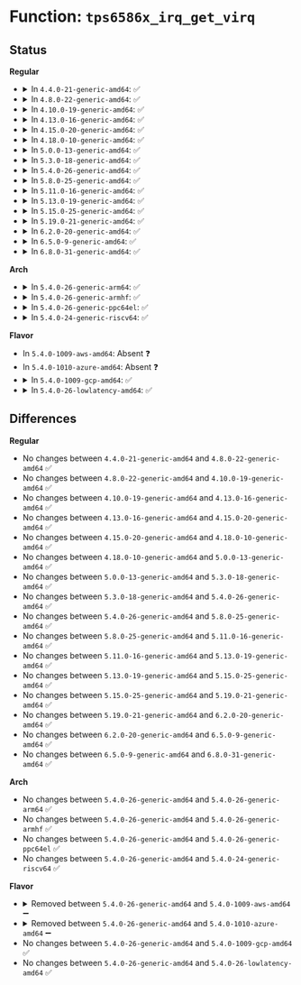 # Function: <code>tps6586x_irq_get_virq</code>

## Status
<b>Regular</b>
<ul>
<li>
<details>
<summary>In <code>4.4.0-21-generic-amd64</code>: ✅</summary>

```c
int tps6586x_irq_get_virq(struct device * dev, int irq)
```

```json
{
  "name": "tps6586x_irq_get_virq",
  "collision_type": "Unique Global",
  "inline_type": "No",
  "funcs": [
    {
      "addr": 18446744071584692272,
      "name": "tps6586x_irq_get_virq",
      "external": true,
      "loc": "drivers/mfd/tps6586x.c:204",
      "file": "drivers/mfd/tps6586x.c",
      "inline": "seen, unknown",
      "caller_inline": [],
      "caller_func": [
        "drivers/gpio/gpio-tps6586x.c:tps6586x_gpio_to_irq"
      ]
    }
  ],
  "symbols": [
    {
      "addr": 18446744071584692272,
      "name": "tps6586x_irq_get_virq",
      "section": ".text",
      "bind": "STB_GLOBAL",
      "size": 33
    }
  ]
}
```
</details>
</li>
<li>
<details>
<summary>In <code>4.8.0-22-generic-amd64</code>: ✅</summary>

```c
int tps6586x_irq_get_virq(struct device * dev, int irq)
```

```json
{
  "name": "tps6586x_irq_get_virq",
  "collision_type": "Unique Global",
  "inline_type": "No",
  "funcs": [
    {
      "addr": 18446744071585040048,
      "name": "tps6586x_irq_get_virq",
      "external": true,
      "loc": "drivers/mfd/tps6586x.c:204",
      "file": "drivers/mfd/tps6586x.c",
      "inline": "seen, unknown",
      "caller_inline": [],
      "caller_func": [
        "drivers/gpio/gpio-tps6586x.c:tps6586x_gpio_to_irq"
      ]
    }
  ],
  "symbols": [
    {
      "addr": 18446744071585040048,
      "name": "tps6586x_irq_get_virq",
      "section": ".text",
      "bind": "STB_GLOBAL",
      "size": 33
    }
  ]
}
```
</details>
</li>
<li>
<details>
<summary>In <code>4.10.0-19-generic-amd64</code>: ✅</summary>

```c
int tps6586x_irq_get_virq(struct device * dev, int irq)
```

```json
{
  "name": "tps6586x_irq_get_virq",
  "collision_type": "Unique Global",
  "inline_type": "No",
  "funcs": [
    {
      "addr": 18446744071585223872,
      "name": "tps6586x_irq_get_virq",
      "external": true,
      "loc": "drivers/mfd/tps6586x.c:204",
      "file": "drivers/mfd/tps6586x.c",
      "inline": "seen, unknown",
      "caller_inline": [],
      "caller_func": [
        "drivers/gpio/gpio-tps6586x.c:tps6586x_gpio_to_irq"
      ]
    }
  ],
  "symbols": [
    {
      "addr": 18446744071585223872,
      "name": "tps6586x_irq_get_virq",
      "section": ".text",
      "bind": "STB_GLOBAL",
      "size": 33
    }
  ]
}
```
</details>
</li>
<li>
<details>
<summary>In <code>4.13.0-16-generic-amd64</code>: ✅</summary>

```c
int tps6586x_irq_get_virq(struct device * dev, int irq)
```

```json
{
  "name": "tps6586x_irq_get_virq",
  "collision_type": "Unique Global",
  "inline_type": "No",
  "funcs": [
    {
      "addr": 18446744071585305712,
      "name": "tps6586x_irq_get_virq",
      "external": true,
      "loc": "drivers/mfd/tps6586x.c:204",
      "file": "drivers/mfd/tps6586x.c",
      "inline": "seen, unknown",
      "caller_inline": [],
      "caller_func": [
        "drivers/gpio/gpio-tps6586x.c:tps6586x_gpio_to_irq"
      ]
    }
  ],
  "symbols": [
    {
      "addr": 18446744071585305712,
      "name": "tps6586x_irq_get_virq",
      "section": ".text",
      "bind": "STB_GLOBAL",
      "size": 33
    }
  ]
}
```
</details>
</li>
<li>
<details>
<summary>In <code>4.15.0-20-generic-amd64</code>: ✅</summary>

```c
int tps6586x_irq_get_virq(struct device * dev, int irq)
```

```json
{
  "name": "tps6586x_irq_get_virq",
  "collision_type": "Unique Global",
  "inline_type": "No",
  "funcs": [
    {
      "addr": 18446744071585734032,
      "name": "tps6586x_irq_get_virq",
      "external": true,
      "loc": "drivers/mfd/tps6586x.c:204",
      "file": "drivers/mfd/tps6586x.c",
      "inline": "seen, unknown",
      "caller_inline": [],
      "caller_func": [
        "drivers/gpio/gpio-tps6586x.c:tps6586x_gpio_to_irq"
      ]
    }
  ],
  "symbols": [
    {
      "addr": 18446744071585734032,
      "name": "tps6586x_irq_get_virq",
      "section": ".text",
      "bind": "STB_GLOBAL",
      "size": 33
    }
  ]
}
```
</details>
</li>
<li>
<details>
<summary>In <code>4.18.0-10-generic-amd64</code>: ✅</summary>

```c
int tps6586x_irq_get_virq(struct device * dev, int irq)
```

```json
{
  "name": "tps6586x_irq_get_virq",
  "collision_type": "Unique Global",
  "inline_type": "No",
  "funcs": [
    {
      "addr": 18446744071585980080,
      "name": "tps6586x_irq_get_virq",
      "external": true,
      "loc": "drivers/mfd/tps6586x.c:204",
      "file": "drivers/mfd/tps6586x.c",
      "inline": "seen, unknown",
      "caller_inline": [],
      "caller_func": [
        "drivers/gpio/gpio-tps6586x.c:tps6586x_gpio_to_irq"
      ]
    }
  ],
  "symbols": [
    {
      "addr": 18446744071585980080,
      "name": "tps6586x_irq_get_virq",
      "section": ".text",
      "bind": "STB_GLOBAL",
      "size": 33
    }
  ]
}
```
</details>
</li>
<li>
<details>
<summary>In <code>5.0.0-13-generic-amd64</code>: ✅</summary>

```c
int tps6586x_irq_get_virq(struct device * dev, int irq)
```

```json
{
  "name": "tps6586x_irq_get_virq",
  "collision_type": "Unique Global",
  "inline_type": "No",
  "funcs": [
    {
      "addr": 18446744071586116720,
      "name": "tps6586x_irq_get_virq",
      "external": true,
      "loc": "drivers/mfd/tps6586x.c:204",
      "file": "drivers/mfd/tps6586x.c",
      "inline": "seen, unknown",
      "caller_inline": [],
      "caller_func": [
        "drivers/gpio/gpio-tps6586x.c:tps6586x_gpio_to_irq"
      ]
    }
  ],
  "symbols": [
    {
      "addr": 18446744071586116720,
      "name": "tps6586x_irq_get_virq",
      "section": ".text",
      "bind": "STB_GLOBAL",
      "size": 33
    }
  ]
}
```
</details>
</li>
<li>
<details>
<summary>In <code>5.3.0-18-generic-amd64</code>: ✅</summary>

```c
int tps6586x_irq_get_virq(struct device * dev, int irq)
```

```json
{
  "name": "tps6586x_irq_get_virq",
  "collision_type": "Unique Global",
  "inline_type": "No",
  "funcs": [
    {
      "addr": 18446744071586352048,
      "name": "tps6586x_irq_get_virq",
      "external": true,
      "loc": "drivers/mfd/tps6586x.c:201",
      "file": "drivers/mfd/tps6586x.c",
      "inline": "seen, unknown",
      "caller_inline": [],
      "caller_func": [
        "drivers/gpio/gpio-tps6586x.c:tps6586x_gpio_to_irq"
      ]
    }
  ],
  "symbols": [
    {
      "addr": 18446744071586352048,
      "name": "tps6586x_irq_get_virq",
      "section": ".text",
      "bind": "STB_GLOBAL",
      "size": 30
    }
  ]
}
```
</details>
</li>
<li>
<details>
<summary>In <code>5.4.0-26-generic-amd64</code>: ✅</summary>

```c
int tps6586x_irq_get_virq(struct device * dev, int irq)
```

```json
{
  "name": "tps6586x_irq_get_virq",
  "collision_type": "Unique Global",
  "inline_type": "No",
  "funcs": [
    {
      "addr": 18446744071586500096,
      "name": "tps6586x_irq_get_virq",
      "external": true,
      "loc": "drivers/mfd/tps6586x.c:201",
      "file": "drivers/mfd/tps6586x.c",
      "inline": "seen, unknown",
      "caller_inline": [],
      "caller_func": [
        "drivers/gpio/gpio-tps6586x.c:tps6586x_gpio_to_irq"
      ]
    }
  ],
  "symbols": [
    {
      "addr": 18446744071586500096,
      "name": "tps6586x_irq_get_virq",
      "section": ".text",
      "bind": "STB_GLOBAL",
      "size": 30
    }
  ]
}
```
</details>
</li>
<li>
<details>
<summary>In <code>5.8.0-25-generic-amd64</code>: ✅</summary>

```c
int tps6586x_irq_get_virq(struct device * dev, int irq)
```

```json
{
  "name": "tps6586x_irq_get_virq",
  "collision_type": "Unique Global",
  "inline_type": "No",
  "funcs": [
    {
      "addr": 18446744071587278912,
      "name": "tps6586x_irq_get_virq",
      "external": true,
      "loc": "drivers/mfd/tps6586x.c:201",
      "file": "drivers/mfd/tps6586x.c",
      "inline": "seen, unknown",
      "caller_inline": [],
      "caller_func": [
        "drivers/gpio/gpio-tps6586x.c:tps6586x_gpio_to_irq"
      ]
    }
  ],
  "symbols": [
    {
      "addr": 18446744071587278912,
      "name": "tps6586x_irq_get_virq",
      "section": ".text",
      "bind": "STB_GLOBAL",
      "size": 30
    }
  ]
}
```
</details>
</li>
<li>
<details>
<summary>In <code>5.11.0-16-generic-amd64</code>: ✅</summary>

```c
int tps6586x_irq_get_virq(struct device * dev, int irq)
```

```json
{
  "name": "tps6586x_irq_get_virq",
  "collision_type": "Unique Global",
  "inline_type": "No",
  "funcs": [
    {
      "addr": 18446744071587342272,
      "name": "tps6586x_irq_get_virq",
      "external": true,
      "loc": "drivers/mfd/tps6586x.c:201",
      "file": "drivers/mfd/tps6586x.c",
      "inline": "seen, unknown",
      "caller_inline": [],
      "caller_func": [
        "drivers/gpio/gpio-tps6586x.c:tps6586x_gpio_to_irq"
      ]
    }
  ],
  "symbols": [
    {
      "addr": 18446744071587342272,
      "name": "tps6586x_irq_get_virq",
      "section": ".text",
      "bind": "STB_GLOBAL",
      "size": 32
    }
  ]
}
```
</details>
</li>
<li>
<details>
<summary>In <code>5.13.0-19-generic-amd64</code>: ✅</summary>

```c
int tps6586x_irq_get_virq(struct device * dev, int irq)
```

```json
{
  "name": "tps6586x_irq_get_virq",
  "collision_type": "Unique Global",
  "inline_type": "No",
  "funcs": [
    {
      "addr": 18446744071587225312,
      "name": "tps6586x_irq_get_virq",
      "external": true,
      "loc": "drivers/mfd/tps6586x.c:201",
      "file": "drivers/mfd/tps6586x.c",
      "inline": "seen, unknown",
      "caller_inline": [],
      "caller_func": [
        "drivers/gpio/gpio-tps6586x.c:tps6586x_gpio_to_irq"
      ]
    }
  ],
  "symbols": [
    {
      "addr": 18446744071587225312,
      "name": "tps6586x_irq_get_virq",
      "section": ".text",
      "bind": "STB_GLOBAL",
      "size": 32
    }
  ]
}
```
</details>
</li>
<li>
<details>
<summary>In <code>5.15.0-25-generic-amd64</code>: ✅</summary>

```c
int tps6586x_irq_get_virq(struct device * dev, int irq)
```

```json
{
  "name": "tps6586x_irq_get_virq",
  "collision_type": "Unique Global",
  "inline_type": "No",
  "funcs": [
    {
      "addr": 18446744071587789808,
      "name": "tps6586x_irq_get_virq",
      "external": true,
      "loc": "drivers/mfd/tps6586x.c:201",
      "file": "drivers/mfd/tps6586x.c",
      "inline": "seen, unknown",
      "caller_inline": [],
      "caller_func": [
        "drivers/gpio/gpio-tps6586x.c:tps6586x_gpio_to_irq"
      ]
    }
  ],
  "symbols": [
    {
      "addr": 18446744071587789808,
      "name": "tps6586x_irq_get_virq",
      "section": ".text",
      "bind": "STB_GLOBAL",
      "size": 32
    }
  ]
}
```
</details>
</li>
<li>
<details>
<summary>In <code>5.19.0-21-generic-amd64</code>: ✅</summary>

```c
int tps6586x_irq_get_virq(struct device * dev, int irq)
```

```json
{
  "name": "tps6586x_irq_get_virq",
  "collision_type": "Unique Global",
  "inline_type": "No",
  "funcs": [
    {
      "addr": 18446744071589137408,
      "name": "tps6586x_irq_get_virq",
      "external": true,
      "loc": "drivers/mfd/tps6586x.c:201",
      "file": "drivers/mfd/tps6586x.c",
      "inline": "seen, unknown",
      "caller_inline": [],
      "caller_func": [
        "drivers/gpio/gpio-tps6586x.c:tps6586x_gpio_to_irq"
      ]
    }
  ],
  "symbols": [
    {
      "addr": 18446744071589137408,
      "name": "tps6586x_irq_get_virq",
      "section": ".text",
      "bind": "STB_GLOBAL",
      "size": 42
    }
  ]
}
```
</details>
</li>
<li>
<details>
<summary>In <code>6.2.0-20-generic-amd64</code>: ✅</summary>

```c
int tps6586x_irq_get_virq(struct device * dev, int irq)
```

```json
{
  "name": "tps6586x_irq_get_virq",
  "collision_type": "Unique Global",
  "inline_type": "No",
  "funcs": [
    {
      "addr": 18446744071590682592,
      "name": "tps6586x_irq_get_virq",
      "external": true,
      "loc": "drivers/mfd/tps6586x.c:201",
      "file": "drivers/mfd/tps6586x.c",
      "inline": "seen, unknown",
      "caller_inline": [],
      "caller_func": [
        "drivers/gpio/gpio-tps6586x.c:tps6586x_gpio_to_irq"
      ]
    }
  ],
  "symbols": [
    {
      "addr": 18446744071590682592,
      "name": "tps6586x_irq_get_virq",
      "section": ".text",
      "bind": "STB_GLOBAL",
      "size": 42
    }
  ]
}
```
</details>
</li>
<li>
<details>
<summary>In <code>6.5.0-9-generic-amd64</code>: ✅</summary>

```c
int tps6586x_irq_get_virq(struct device * dev, int irq)
```

```json
{
  "name": "tps6586x_irq_get_virq",
  "collision_type": "Unique Global",
  "inline_type": "No",
  "funcs": [
    {
      "addr": 18446744071591023680,
      "name": "tps6586x_irq_get_virq",
      "external": true,
      "loc": "drivers/mfd/tps6586x.c:201",
      "file": "drivers/mfd/tps6586x.c",
      "inline": "seen, unknown",
      "caller_inline": [],
      "caller_func": [
        "drivers/gpio/gpio-tps6586x.c:tps6586x_gpio_to_irq"
      ]
    }
  ],
  "symbols": [
    {
      "addr": 18446744071591023680,
      "name": "tps6586x_irq_get_virq",
      "section": ".text",
      "bind": "STB_GLOBAL",
      "size": 42
    }
  ]
}
```
</details>
</li>
<li>
<details>
<summary>In <code>6.8.0-31-generic-amd64</code>: ✅</summary>

```c
int tps6586x_irq_get_virq(struct device * dev, int irq)
```

```json
{
  "name": "tps6586x_irq_get_virq",
  "collision_type": "Unique Global",
  "inline_type": "No",
  "funcs": [
    {
      "addr": 18446744071591367728,
      "name": "tps6586x_irq_get_virq",
      "external": true,
      "loc": "drivers/mfd/tps6586x.c:203",
      "file": "drivers/mfd/tps6586x.c",
      "inline": "seen, unknown",
      "caller_inline": [],
      "caller_func": [
        "drivers/gpio/gpio-tps6586x.c:tps6586x_gpio_to_irq"
      ]
    }
  ],
  "symbols": [
    {
      "addr": 18446744071591367728,
      "name": "tps6586x_irq_get_virq",
      "section": ".text",
      "bind": "STB_GLOBAL",
      "size": 42
    }
  ]
}
```
</details>
</li>
</ul>
<b>Arch</b>
<ul>
<li>
<details>
<summary>In <code>5.4.0-26-generic-arm64</code>: ✅</summary>

```c
int tps6586x_irq_get_virq(struct device * dev, int irq)
```

```json
{
  "name": "tps6586x_irq_get_virq",
  "collision_type": "Unique Global",
  "inline_type": "No",
  "funcs": [
    {
      "addr": 18446603336499377120,
      "name": "tps6586x_irq_get_virq",
      "external": true,
      "loc": "drivers/mfd/tps6586x.c:201",
      "file": "drivers/mfd/tps6586x.c",
      "inline": "seen, unknown",
      "caller_inline": [],
      "caller_func": [
        "drivers/gpio/gpio-tps6586x.c:tps6586x_gpio_to_irq"
      ]
    }
  ],
  "symbols": [
    {
      "addr": 18446603336499377120,
      "name": "tps6586x_irq_get_virq",
      "section": ".text",
      "bind": "STB_GLOBAL",
      "size": 56
    }
  ]
}
```
</details>
</li>
<li>
<details>
<summary>In <code>5.4.0-26-generic-armhf</code>: ✅</summary>

```c
int tps6586x_irq_get_virq(struct device * dev, int irq)
```

```json
{
  "name": "tps6586x_irq_get_virq",
  "collision_type": "Unique Global",
  "inline_type": "No",
  "funcs": [
    {
      "addr": 3231924108,
      "name": "tps6586x_irq_get_virq",
      "external": true,
      "loc": "drivers/mfd/tps6586x.c:201",
      "file": "drivers/mfd/tps6586x.c",
      "inline": "seen, unknown",
      "caller_inline": [],
      "caller_func": [
        "drivers/gpio/gpio-tps6586x.c:tps6586x_gpio_to_irq"
      ]
    }
  ],
  "symbols": [
    {
      "addr": 3231924108,
      "name": "tps6586x_irq_get_virq",
      "section": ".text",
      "bind": "STB_GLOBAL",
      "size": 36
    }
  ]
}
```
</details>
</li>
<li>
<details>
<summary>In <code>5.4.0-26-generic-ppc64el</code>: ✅</summary>

```c
int tps6586x_irq_get_virq(struct device * dev, int irq)
```

```json
{
  "name": "tps6586x_irq_get_virq",
  "collision_type": "Unique Global",
  "inline_type": "No",
  "funcs": [
    {
      "addr": 13835058055292612144,
      "name": "tps6586x_irq_get_virq",
      "external": true,
      "loc": "drivers/mfd/tps6586x.c:201",
      "file": "drivers/mfd/tps6586x.c",
      "inline": "seen, unknown",
      "caller_inline": [],
      "caller_func": [
        "drivers/gpio/gpio-tps6586x.c:tps6586x_gpio_to_irq"
      ]
    }
  ],
  "symbols": [
    {
      "addr": 13835058055292612144,
      "name": "tps6586x_irq_get_virq",
      "section": ".text",
      "bind": "STB_GLOBAL",
      "size": 64
    }
  ]
}
```
</details>
</li>
<li>
<details>
<summary>In <code>5.4.0-24-generic-riscv64</code>: ✅</summary>

```c
int tps6586x_irq_get_virq(struct device * dev, int irq)
```

```json
{
  "name": "tps6586x_irq_get_virq",
  "collision_type": "Unique Global",
  "inline_type": "No",
  "funcs": [
    {
      "addr": 18446743936276614042,
      "name": "tps6586x_irq_get_virq",
      "external": true,
      "loc": "drivers/mfd/tps6586x.c:201",
      "file": "drivers/mfd/tps6586x.c",
      "inline": "seen, unknown",
      "caller_inline": [],
      "caller_func": [
        "drivers/gpio/gpio-tps6586x.c:tps6586x_gpio_to_irq"
      ]
    }
  ],
  "symbols": [
    {
      "addr": 18446743936276614042,
      "name": "tps6586x_irq_get_virq",
      "section": ".text",
      "bind": "STB_GLOBAL",
      "size": 58
    }
  ]
}
```
</details>
</li>
</ul>
<b>Flavor</b>
<ul>
<li>
In <code>5.4.0-1009-aws-amd64</code>: Absent ❓
</li>
<li>
In <code>5.4.0-1010-azure-amd64</code>: Absent ❓
</li>
<li>
<details>
<summary>In <code>5.4.0-1009-gcp-amd64</code>: ✅</summary>

```c
int tps6586x_irq_get_virq(struct device * dev, int irq)
```

```json
{
  "name": "tps6586x_irq_get_virq",
  "collision_type": "Unique Global",
  "inline_type": "No",
  "funcs": [
    {
      "addr": 18446744071586448064,
      "name": "tps6586x_irq_get_virq",
      "external": true,
      "loc": "drivers/mfd/tps6586x.c:201",
      "file": "drivers/mfd/tps6586x.c",
      "inline": "seen, unknown",
      "caller_inline": [],
      "caller_func": [
        "drivers/gpio/gpio-tps6586x.c:tps6586x_gpio_to_irq"
      ]
    }
  ],
  "symbols": [
    {
      "addr": 18446744071586448064,
      "name": "tps6586x_irq_get_virq",
      "section": ".text",
      "bind": "STB_GLOBAL",
      "size": 30
    }
  ]
}
```
</details>
</li>
<li>
<details>
<summary>In <code>5.4.0-26-lowlatency-amd64</code>: ✅</summary>

```c
int tps6586x_irq_get_virq(struct device * dev, int irq)
```

```json
{
  "name": "tps6586x_irq_get_virq",
  "collision_type": "Unique Global",
  "inline_type": "No",
  "funcs": [
    {
      "addr": 18446744071586559744,
      "name": "tps6586x_irq_get_virq",
      "external": true,
      "loc": "drivers/mfd/tps6586x.c:201",
      "file": "drivers/mfd/tps6586x.c",
      "inline": "seen, unknown",
      "caller_inline": [],
      "caller_func": [
        "drivers/gpio/gpio-tps6586x.c:tps6586x_gpio_to_irq"
      ]
    }
  ],
  "symbols": [
    {
      "addr": 18446744071586559744,
      "name": "tps6586x_irq_get_virq",
      "section": ".text",
      "bind": "STB_GLOBAL",
      "size": 30
    }
  ]
}
```
</details>
</li>
</ul>

## Differences
<b>Regular</b>
<ul>
<li>
No changes between <code>4.4.0-21-generic-amd64</code> and <code>4.8.0-22-generic-amd64</code> ✅
</li>
<li>
No changes between <code>4.8.0-22-generic-amd64</code> and <code>4.10.0-19-generic-amd64</code> ✅
</li>
<li>
No changes between <code>4.10.0-19-generic-amd64</code> and <code>4.13.0-16-generic-amd64</code> ✅
</li>
<li>
No changes between <code>4.13.0-16-generic-amd64</code> and <code>4.15.0-20-generic-amd64</code> ✅
</li>
<li>
No changes between <code>4.15.0-20-generic-amd64</code> and <code>4.18.0-10-generic-amd64</code> ✅
</li>
<li>
No changes between <code>4.18.0-10-generic-amd64</code> and <code>5.0.0-13-generic-amd64</code> ✅
</li>
<li>
No changes between <code>5.0.0-13-generic-amd64</code> and <code>5.3.0-18-generic-amd64</code> ✅
</li>
<li>
No changes between <code>5.3.0-18-generic-amd64</code> and <code>5.4.0-26-generic-amd64</code> ✅
</li>
<li>
No changes between <code>5.4.0-26-generic-amd64</code> and <code>5.8.0-25-generic-amd64</code> ✅
</li>
<li>
No changes between <code>5.8.0-25-generic-amd64</code> and <code>5.11.0-16-generic-amd64</code> ✅
</li>
<li>
No changes between <code>5.11.0-16-generic-amd64</code> and <code>5.13.0-19-generic-amd64</code> ✅
</li>
<li>
No changes between <code>5.13.0-19-generic-amd64</code> and <code>5.15.0-25-generic-amd64</code> ✅
</li>
<li>
No changes between <code>5.15.0-25-generic-amd64</code> and <code>5.19.0-21-generic-amd64</code> ✅
</li>
<li>
No changes between <code>5.19.0-21-generic-amd64</code> and <code>6.2.0-20-generic-amd64</code> ✅
</li>
<li>
No changes between <code>6.2.0-20-generic-amd64</code> and <code>6.5.0-9-generic-amd64</code> ✅
</li>
<li>
No changes between <code>6.5.0-9-generic-amd64</code> and <code>6.8.0-31-generic-amd64</code> ✅
</li>
</ul>
<b>Arch</b>
<ul>
<li>
No changes between <code>5.4.0-26-generic-amd64</code> and <code>5.4.0-26-generic-arm64</code> ✅
</li>
<li>
No changes between <code>5.4.0-26-generic-amd64</code> and <code>5.4.0-26-generic-armhf</code> ✅
</li>
<li>
No changes between <code>5.4.0-26-generic-amd64</code> and <code>5.4.0-26-generic-ppc64el</code> ✅
</li>
<li>
No changes between <code>5.4.0-26-generic-amd64</code> and <code>5.4.0-24-generic-riscv64</code> ✅
</li>
</ul>
<b>Flavor</b>
<ul>
<li>
<details>
<summary>Removed between <code>5.4.0-26-generic-amd64</code> and <code>5.4.0-1009-aws-amd64</code> ➖</summary>

```c
int tps6586x_irq_get_virq(struct device * dev, int irq)
```
</details>
</li>
<li>
<details>
<summary>Removed between <code>5.4.0-26-generic-amd64</code> and <code>5.4.0-1010-azure-amd64</code> ➖</summary>

```c
int tps6586x_irq_get_virq(struct device * dev, int irq)
```
</details>
</li>
<li>
No changes between <code>5.4.0-26-generic-amd64</code> and <code>5.4.0-1009-gcp-amd64</code> ✅
</li>
<li>
No changes between <code>5.4.0-26-generic-amd64</code> and <code>5.4.0-26-lowlatency-amd64</code> ✅
</li>
</ul>
